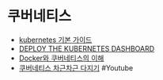 # 쿠버네티스
- [kubernetes 기본 가이드](https://github.com/subicura/workshop-k8s-basic)
- [DEPLOY THE KUBERNETES DASHBOARD](https://www.eksworkshop.com/beginner/040_dashboard/)
- [Docker와 쿠버네티스의 이해](https://zzsza.github.io/development/2018/04/17/docker-kubernetes/)
- [쿠버네티스 차근차근 다지기](https://youtu.be/l42GttmnnZ4) #Youtube
